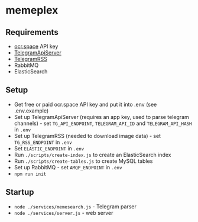 # memeplex

## Requirements

- [ocr.space](https://ocr.space) API key
- [TelegramApiServer](https://github.com/xtrime-ru/TelegramApiServer)
- [TelegramRSS](https://github.com/xtrime-ru/TelegramRSS)
- RabbitMQ
- ElasticSearch

## Setup

- Get free or paid ocr.space API key and put it into .env (see .env.example)
- Set up TelegramApiServer (requires an app key, used to parse telegram channels) - set `TG_API_ENDPOINT`, `TELEGRAM_API_ID` and `TELEGRAM_API_HASH` in `.env`
- Set up TelegramRSS (needed to download image data) - set `TG_RSS_ENDPOINT` in `.env`
- Set `ELASTIC_ENDPOINT` in `.env`
- Run `./scripts/create-index.js` to create an ElasticSearch index
- Run `./scripts/create-tables.js` to create MySQL tables
- Set up RabbitMQ - set `AMQP_ENDPOINT` in `.env`
- `npm run init`

## Startup

- `node ./services/memesearch.js` - Telegram parser
- `node ./services/server.js` - web server
